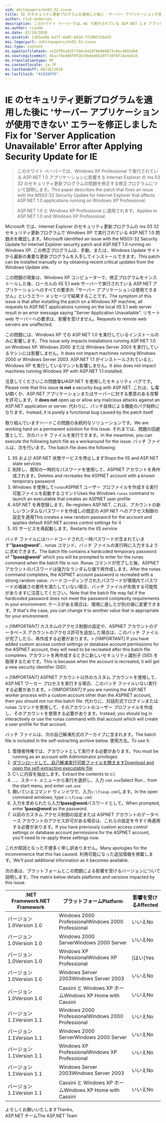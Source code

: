 ```yaml
---
uid: whitepapers/ms03-32-issue
title: IE のセキュリティ更新プログラムを適用した後に 'サーバー アプリケーションが使用できない' エラーの修正 |Microsoft Docs
author: rick-anderson
description: このホワイト ペーパーでは、Wi で実行されている ASP.NET 1.0 アプリケーションに影響する Internet Explorer の ms 03 32 のセキュリティ更新プログラムの問題を修正する修正プログラムについて説明しています.
ms.author: riande
ms.date: 02/10/2010
ms.assetid: 1365eebb-bdf7-4a05-8d18-7f200531be55
msc.legacyurl: /whitepapers/ms03-32-issue
msc.type: content
ms.openlocfilehash: ce2d705a93577b0c6d28f86069873c6ecd891db6
ms.sourcegitcommit: 45ac74e400f9f2b7dbded66297730f6f14a4eb25
ms.translationtype: MT
ms.contentlocale: ja-JP
ms.lasthandoff: 08/16/2018
ms.locfileid: "41828070"
---
```

<a name="fix-for-server-application-unavailable-error-after-applying-security-update-for-ie"></a><span data-ttu-id="acc03-103">IE のセキュリティ更新プログラムを適用した後に 'サーバー アプリケーションが使用できない' エラーを修正しました</span><span class="sxs-lookup"><span data-stu-id="acc03-103">Fix for 'Server Application Unavailable' Error after Applying Security Update for IE</span></span>
====================
> <span data-ttu-id="acc03-104">このホワイト ペーパーでは、Windows XP Professional で実行されている ASP.NET 1.0 アプリケーションに影響する Internet Explorer の ms 03 32 のセキュリティ更新プログラムの問題を修正する修正プログラムについて説明します。</span><span class="sxs-lookup"><span data-stu-id="acc03-104">This paper describes the patch that fixes an issue with the MS03-32 Security Update for Internet Explorer that affects ASP.NET 1.0 applications running on Windows XP Professional.</span></span>
> 
> <span data-ttu-id="acc03-105">ASP.NET 1.0 と Windows XP Professional に適用されます。</span><span class="sxs-lookup"><span data-stu-id="acc03-105">Applies to ASP.NET 1.0 and Windows XP Professional.</span></span>


<span data-ttu-id="acc03-106">Microsoft では、Internet Explorer のセキュリティ更新プログラムの ms 03 32 セキュリティ更新プログラムで Windows XP で実行されている ASP.NET 1.0 問題点を確認します。</span><span class="sxs-lookup"><span data-stu-id="acc03-106">Microsoft identified an issue with the MS03-32 Security Update for Internet Explorer security patch and ASP.NET 1.0 running on Windows XP.</span></span> <span data-ttu-id="acc03-107">この修正プログラムは、手動、または、Windows Update サイトから最新の重要な更新プログラムを入手してインストールできます。</span><span class="sxs-lookup"><span data-stu-id="acc03-107">This patch can be installed manually or by obtaining recent critical updates from the Windows Update site.</span></span>

<span data-ttu-id="acc03-108">この問題の現象は、Windows XP コンピューターで、修正プログラムをインストールした後、ローカルの IIS 5.1 web サーバーで実行されている ASP.NET アプリケーションへのすべての要求の「サーバー アプリケーションは使用できません」というエラー メッセージで結果することです。</span><span class="sxs-lookup"><span data-stu-id="acc03-108">The symptom of this issue is that after installing the patch on a Windows XP machine, all requests to ASP.NET applications running on the local IIS 5.1 web server result in an error message saying "Server Application Unavailable".</span></span> <span data-ttu-id="acc03-109">リモート web サーバーへの要求は、影響を受けません。</span><span class="sxs-lookup"><span data-stu-id="acc03-109">Requests to remote web servers are unaffected.</span></span>

<span data-ttu-id="acc03-110">この問題には、Windows XP での ASP.NET 1.0 を実行しているインストールのみに影響します。</span><span class="sxs-lookup"><span data-stu-id="acc03-110">This issue only impacts installations running ASP.NET 1.0 on Windows XP.</span></span> <span data-ttu-id="acc03-111">Windows 2000 または Windows Server 2003 を実行しているマシンには影響しません。</span><span class="sxs-lookup"><span data-stu-id="acc03-111">It does not impact machines running Windows 2000 or Windows Server 2003.</span></span> <span data-ttu-id="acc03-112">ASP.NET 1.1 がインストールされていると、Windows XP を実行しているマシンも影響しません。</span><span class="sxs-lookup"><span data-stu-id="acc03-112">It also does not impact machines running Windows XP with ASP.NET 1.1 installed.</span></span>

<span data-ttu-id="acc03-113">注意してくださいこの問題**ない**ASP.NET を使用したセキュリティ バグです。</span><span class="sxs-lookup"><span data-stu-id="acc03-113">Please note that this issue **is not** a security bug with ASP.NET.</span></span> <span data-ttu-id="acc03-114">これは、**しない**開くか、ASP.NET アプリケーションまたはサーバーに対する悪意のある攻撃を許可します。</span><span class="sxs-lookup"><span data-stu-id="acc03-114">It **does not** open up or allow any malicious attacks against an ASP.NET application or server.</span></span> <span data-ttu-id="acc03-115">代わりに、パッチ自体による機能のバグ純粋になります。</span><span class="sxs-lookup"><span data-stu-id="acc03-115">Instead, it is purely a functional bug caused by the patch itself.</span></span>

<span data-ttu-id="acc03-116">取り組んでいますハードこの問題の永続的なソリューションです。</span><span class="sxs-lookup"><span data-stu-id="acc03-116">We are working hard on a permanent solution for this issue.</span></span> <span data-ttu-id="acc03-117">それまでは、問題の回避策として、次のバッチ ファイルを実行できます。</span><span class="sxs-lookup"><span data-stu-id="acc03-117">In the meantime, you can execute the following batch file as a workaround for the issue.</span></span> <span data-ttu-id="acc03-118">バッチ ファイルは、次を行います。</span><span class="sxs-lookup"><span data-stu-id="acc03-118">The batch file does the following:</span></span>

1. <span data-ttu-id="acc03-119">IIS および ASP.NET 状態サービスを停止します</span><span class="sxs-lookup"><span data-stu-id="acc03-119">Stops the IIS and ASP.NET state services</span></span>
2. <span data-ttu-id="acc03-120">削除し、既知の一時的なパスワードを使用して、ASPNET アカウントを再作成されます。</span><span class="sxs-lookup"><span data-stu-id="acc03-120">Deletes and recreates the ASPNET account with a known temporary password</span></span>
3. <span data-ttu-id="acc03-121">Windows を使用して`runas`ASPNET ユーザー プロファイルを作成する実行可能ファイルを起動するコマンド</span><span class="sxs-lookup"><span data-stu-id="acc03-121">Uses the Windows `runas` command to launch an executable that creates an ASPNET user profile</span></span>
4. <span data-ttu-id="acc03-122">ASP.NET を再登録します。</span><span class="sxs-lookup"><span data-stu-id="acc03-122">Re-registers ASP.NET.</span></span> <span data-ttu-id="acc03-123">これは、アカウントの新しいランダムなパスワードを作成しの既定の ASP.NET へのアクセス制御の設定を適用</span><span class="sxs-lookup"><span data-stu-id="acc03-123">This creates a new random password for the account and applies default ASP.NET access control settings for it</span></span>
5. <span data-ttu-id="acc03-124">IIS サービスを再起動します。</span><span class="sxs-lookup"><span data-stu-id="acc03-124">Restarts the IIS service</span></span>

<span data-ttu-id="acc03-125">バッチ ファイルにはハードコードされた一時パスワードが含まれています"<strong>1pass@word</strong>"、runas コマンド、バッチ ファイルの実行時に入力するように求めできます。</span><span class="sxs-lookup"><span data-stu-id="acc03-125">The batch file contains a hardcoded temporary password of "<strong>1pass@word</strong>" which you will be prompted to enter for the runas command when the batch file is run.</span></span> <span data-ttu-id="acc03-126">Runas コマンドが完了した後、ASPNET アカウントのパスワードは強力なランダムな値で再作成します。</span><span class="sxs-lookup"><span data-stu-id="acc03-126">After the runas command completes, the ASPNET account password is recreated with a strong random value.</span></span> <span data-ttu-id="acc03-127">ハードコーディングされたパスワードが環境内でパスワードの複雑さの要件を満たしていない場合、バッチ ファイルが失敗する可能性がありますに注意してください。</span><span class="sxs-lookup"><span data-stu-id="acc03-127">Note that the batch file may fail if the hardcoded password does not meet the password complexity requirements in your environment.</span></span> <span data-ttu-id="acc03-128">ケースがある場合は、環境に適したが別の値に変更できます。</span><span class="sxs-lookup"><span data-stu-id="acc03-128">If that's the case, you can change it to another value that is appropriate for your environment.</span></span>

<span data-ttu-id="acc03-129">*> [!IMPORTANT]* カスタムのアクセス制御の設定や、ASPNET アカウントのデータベース アカウントのアクセス許可を追加した場合は、このバッチ ファイルが完了したら、再作成する必要があります。</span><span class="sxs-lookup"><span data-stu-id="acc03-129">*> [!IMPORTANT]* If you have added custom access control settings or database account permissions for the ASPNET account, they will need to be recreated after this batch file completes.</span></span> <span data-ttu-id="acc03-130">アカウントを再作成するときに新しいセキュリティ識別子 (SID) を取得するためです。</span><span class="sxs-lookup"><span data-stu-id="acc03-130">This is because when the account is recreated, it will get a new security identifier (SID).</span></span>

<span data-ttu-id="acc03-131">*> [!IMPORTANT]* ASPNET アカウント以外のカスタム アカウントを使用して、ASP.NET ワーカー プロセスを実行する場合、このバッチ ファイルいない実行する必要があります。</span><span class="sxs-lookup"><span data-stu-id="acc03-131">*> [!IMPORTANT]* If you are running the ASP.NET worker process with a custom account other than the ASPNET account, then you should not run this batch file.</span></span> <span data-ttu-id="acc03-132">代わりに、対話形式でログインまたは runas コマンドを使用して、そのアカウントのユーザー プロファイルを作成し、そのアカウントを使用する必要があります。</span><span class="sxs-lookup"><span data-stu-id="acc03-132">Instead, you should log in interactively or use the runas command with that account which will create a user profile for that account.</span></span>

<span data-ttu-id="acc03-133">バッチ ファイルは、次の自己解凍形式のアーカイブに含まれます。</span><span class="sxs-lookup"><span data-stu-id="acc03-133">The batch file is included in the self-extracting archive below.</span></span> <span data-ttu-id="acc03-134">使用方法。</span><span class="sxs-lookup"><span data-stu-id="acc03-134">To use it:</span></span>

1. <span data-ttu-id="acc03-135">管理者特権では、アカウントとして実行する必要があります。</span><span class="sxs-lookup"><span data-stu-id="acc03-135">You must be running as an account with Administrator privileges</span></span>
2. [<span data-ttu-id="acc03-136">ダウンロードして、自己解凍実行可能ファイルを開きます</span><span class="sxs-lookup"><span data-stu-id="acc03-136">Download and open the self-extracting executable file</span></span>](ms03-32-issue/_static/fixup1.exe)
3. <span data-ttu-id="acc03-137">C:\ に内容を抽出します。</span><span class="sxs-lookup"><span data-stu-id="acc03-137">Extract the contents to c:\\</span></span>
4. <span data-ttu-id="acc03-138">...、スタート メニューから実行を選択し、入力 `cmd.exe`</span><span class="sxs-lookup"><span data-stu-id="acc03-138">Select Run... from the start menu, and enter `cmd.exe`</span></span>
5. <span data-ttu-id="acc03-139">開いているコマンド ウィンドウで、入力`c:\fixup.cmd`します。</span><span class="sxs-lookup"><span data-stu-id="acc03-139">In the open command windows, type `c:\fixup.cmd`.</span></span>
6. <span data-ttu-id="acc03-140">入力を求められたら入力<strong>1pass@word</strong>パスワードとして。</span><span class="sxs-lookup"><span data-stu-id="acc03-140">When prompted, enter <strong>1pass@word</strong> as the password.</span></span>
7. <span data-ttu-id="acc03-141">以前のカスタム アクセス制御の設定または ASPNET アカウントのデータベース アカウントのアクセス許可がある場合は、これらの設定を今すぐ再適用する必要があります。</span><span class="sxs-lookup"><span data-stu-id="acc03-141">If you have previously custom access control settings or database account permissions for the ASPNET account, you'll need to re-apply these settings now.</span></span>

<span data-ttu-id="acc03-142">これが原因となった不便多く申し訳ありません。</span><span class="sxs-lookup"><span data-stu-id="acc03-142">Many apologies for the inconvenience that this has caused.</span></span> <span data-ttu-id="acc03-143">利用可能になった追加情報を掲載します。</span><span class="sxs-lookup"><span data-stu-id="acc03-143">We'll post additional information as it becomes available.</span></span>

<span data-ttu-id="acc03-144">次の表は、プラットフォームとこの問題による影響を受けるバージョンについて説明します。</span><span class="sxs-lookup"><span data-stu-id="acc03-144">The matrix below details platforms and versions impacted by this issue.</span></span>

| <span data-ttu-id="acc03-145">.NET Framework</span><span class="sxs-lookup"><span data-stu-id="acc03-145">.NET Framework</span></span> | <span data-ttu-id="acc03-146">プラットフォーム</span><span class="sxs-lookup"><span data-stu-id="acc03-146">Platform</span></span> | <span data-ttu-id="acc03-147">影響を受ける</span><span class="sxs-lookup"><span data-stu-id="acc03-147">Affected</span></span> |
| --- | --- | --- |
| <span data-ttu-id="acc03-148">バージョン 1.0</span><span class="sxs-lookup"><span data-stu-id="acc03-148">Version 1.0</span></span> | <span data-ttu-id="acc03-149">Windows 2000 Professional</span><span class="sxs-lookup"><span data-stu-id="acc03-149">Windows 2000 Professional</span></span> | <span data-ttu-id="acc03-150">いいえ</span><span class="sxs-lookup"><span data-stu-id="acc03-150">No</span></span> |
| <span data-ttu-id="acc03-151">バージョン 1.0</span><span class="sxs-lookup"><span data-stu-id="acc03-151">Version 1.0</span></span> | <span data-ttu-id="acc03-152">Windows 2000 Server</span><span class="sxs-lookup"><span data-stu-id="acc03-152">Windows 2000 Server</span></span> | <span data-ttu-id="acc03-153">いいえ</span><span class="sxs-lookup"><span data-stu-id="acc03-153">No</span></span> |
| <span data-ttu-id="acc03-154">バージョン 1.0</span><span class="sxs-lookup"><span data-stu-id="acc03-154">Version 1.0</span></span> | <span data-ttu-id="acc03-155">Windows XP Professional</span><span class="sxs-lookup"><span data-stu-id="acc03-155">Windows XP Professional</span></span> | <span data-ttu-id="acc03-156">[はい]</span><span class="sxs-lookup"><span data-stu-id="acc03-156">Yes</span></span> |
| <span data-ttu-id="acc03-157">バージョン 1.0</span><span class="sxs-lookup"><span data-stu-id="acc03-157">Version 1.0</span></span> | <span data-ttu-id="acc03-158">Windows Server 2003</span><span class="sxs-lookup"><span data-stu-id="acc03-158">Windows Server 2003</span></span> | <span data-ttu-id="acc03-159">いいえ</span><span class="sxs-lookup"><span data-stu-id="acc03-159">No</span></span> |
| <span data-ttu-id="acc03-160">バージョン 1.0</span><span class="sxs-lookup"><span data-stu-id="acc03-160">Version 1.0</span></span> | <span data-ttu-id="acc03-161">Cassini と Windows XP ホーム</span><span class="sxs-lookup"><span data-stu-id="acc03-161">Windows XP Home with Cassini</span></span> | <span data-ttu-id="acc03-162">いいえ</span><span class="sxs-lookup"><span data-stu-id="acc03-162">No</span></span> |
| <span data-ttu-id="acc03-163">バージョン 1.1</span><span class="sxs-lookup"><span data-stu-id="acc03-163">Version 1.1</span></span> | <span data-ttu-id="acc03-164">Windows 2000 Professional</span><span class="sxs-lookup"><span data-stu-id="acc03-164">Windows 2000 Professional</span></span> | <span data-ttu-id="acc03-165">いいえ</span><span class="sxs-lookup"><span data-stu-id="acc03-165">No</span></span> |
| <span data-ttu-id="acc03-166">バージョン 1.1</span><span class="sxs-lookup"><span data-stu-id="acc03-166">Version 1.1</span></span> | <span data-ttu-id="acc03-167">Windows 2000 Server</span><span class="sxs-lookup"><span data-stu-id="acc03-167">Windows 2000 Server</span></span> | <span data-ttu-id="acc03-168">いいえ</span><span class="sxs-lookup"><span data-stu-id="acc03-168">No</span></span> |
| <span data-ttu-id="acc03-169">バージョン 1.1</span><span class="sxs-lookup"><span data-stu-id="acc03-169">Version 1.1</span></span> | <span data-ttu-id="acc03-170">Windows XP Professional</span><span class="sxs-lookup"><span data-stu-id="acc03-170">Windows XP Professional</span></span> | <span data-ttu-id="acc03-171">いいえ</span><span class="sxs-lookup"><span data-stu-id="acc03-171">No</span></span> |
| <span data-ttu-id="acc03-172">バージョン 1.1</span><span class="sxs-lookup"><span data-stu-id="acc03-172">Version 1.1</span></span> | <span data-ttu-id="acc03-173">Windows Server 2003</span><span class="sxs-lookup"><span data-stu-id="acc03-173">Windows Server 2003</span></span> | <span data-ttu-id="acc03-174">いいえ</span><span class="sxs-lookup"><span data-stu-id="acc03-174">No</span></span> |
| <span data-ttu-id="acc03-175">バージョン 1.1</span><span class="sxs-lookup"><span data-stu-id="acc03-175">Version 1.1</span></span> | <span data-ttu-id="acc03-176">Cassini と Windows XP ホーム</span><span class="sxs-lookup"><span data-stu-id="acc03-176">Windows XP Home with Cassini</span></span> | <span data-ttu-id="acc03-177">いいえ</span><span class="sxs-lookup"><span data-stu-id="acc03-177">No</span></span> |

<span data-ttu-id="acc03-178">よろしくお願いいたします</span><span class="sxs-lookup"><span data-stu-id="acc03-178">Thanks,</span></span>   
 <span data-ttu-id="acc03-179">ASP.NET チーム</span><span class="sxs-lookup"><span data-stu-id="acc03-179">The ASP.NET Team</span></span>
